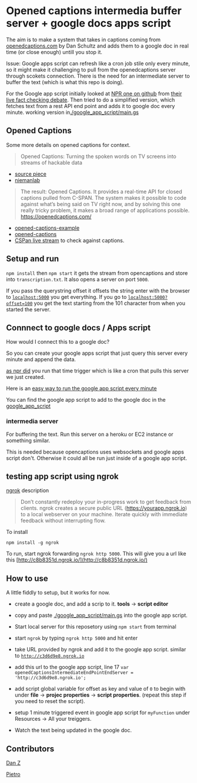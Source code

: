 # Opened captions intermedia buffer server + google docs apps script

The aim is to make a system that takes in captions coming from [openedcaptions.com](https://openedcaptions.com) by Dan Schultz and adds them to a google doc in real time (or close enough) untill you stop it.

Issue: Google apps script can refresh like a cron job stile only every minute, so it might make it challenging to pull from the openedcaptions server through scokets connection. There is the need for an intermediate server to buffer the text (which is what this repo is doing). 

For the Google app script initially looked at [NPR one on github](https://github.com/nprapps/debates) from [their live fact checking debate](https://source.opennews.org/en-US/articles/how-npr-transcribes-and-fact-checks-debates-live).
Then tried to do a simplified version, which fetches text from a rest API end point and adds it to google doc every minute.
working version in[./google_app_script/main.gs](./google_app_script/main.gs)

## Opened Captions
Some more details on opened captions for context. 

>Opened Captions: Turning the spoken words on TV screens into streams of hackable data

- [source piece](https://source.opennews.org/en-US/articles/introducing-opened-captions)
- [niemanlab](http://www.niemanlab.org/2012/12/opened-captions-turning-the-spoken-words-on-tv-screens-into-streams-of-hackable-data/)

>The result: Opened Captions. It provides a real-time API for closed captions pulled from C-SPAN. The system makes it possible to code against what’s being said on TV right now, and by solving this one really tricky problem, it makes a broad range of applications possible.
https://openedcaptions.com/ 

- [opened-captions-example](https://github.com/slifty/opened-captions-example) 
- [opened-captions](https://github.com/slifty/opened-captions)
- [CSPan live stream](http://www.stream2watch.cc/live-television/united-states/c-span-live-stream) to check against captions.


## Setup and run 

`npm install` then `npm start` it gets the stream from opencaptions and store into `transcription.txt`. It also opens a server on port `5000`.

If you pass the querystring offset it offsets the string
enter with the browser to [`localhost:5000`](localhost:5000) you get everything.
If you go to [`localhost:5000?offset=100`](http://localhost:5000?offset=100) you get the text starting from the 101 character from when you started the server.


## Connnect to google docs / Apps script
How would I connect this to a google doc?

So you can create your google apps script that just query this server every minute and append the data.

[as npr did](https://github.com/nprapps/debates/blob/master/google_apps_scripts/main.js) you run that time trigger which is like a cron that pulls this server we just created.

Here is an [easy way to run the google app script every minute](https://deveopers.google.com/apps-script/guides/triggers/installable#time-driven_triggers)

You can find  the google app script to add to the google doc in the [google_app_script](./google_app_script)

### intermedia server
For buffering the text. Run this server on a heroku or EC2 instance or something similar. 

This is needed because opencaptions uses websockets and google apps script don't. Otherwise it could all be run just inside of a google app script.

## testing app script using ngrok
[ngrok](https://ngrok.com/) description

>Don’t constantly redeploy your in-progress work to get feedback from clients. ngrok creates a secure public URL (https://yourapp.ngrok.io) to a local webserver on your machine. Iterate quickly with immediate feedback without interrupting flow.

To install

`npm install -g ngrok`

To run, start ngrok forwarding `ngrok http 5000`. 
This will give you a url like this [http://c8b8351d.ngrok.io/](http://c8b8351d.ngrok.io/)


## How to use 

A little fiddly to setup, but it works for now. 

- create a google doc, and add a scrip to it. **tools** -> **script editor**
- copy and paste [./google_app_script/main.gs](./google_app_script/main.gs) into the google app script. 

- Start local server for this reposetory using `npm start` from terminal
- start `ngrok` by typing `ngrok http 5000` and hit enter
- take URL provided by ngrok and add it to the google app script.  similar to [`http://c3d6d9e8.ngrok.io`](http://c3d6d9e8.ngrok.io)
- add this url to the google app script, line 17 `var openedCaptionsIntermediateEndPointEndServer = 'http://c3d6d9e8.ngrok.io';`
- add script global variable for offset as key and value of `0` to begin with under **file** -> **projec properties** -> **script properties**. (repeat this step if you need to reset the script).
- setup 1 minute triggered event in google app script  for `myFunction` under Resources -> All your treiggers. 
- Watch the text being updated in the google doc.




## Contributors

[Dan Z](https://github.com/impronunciable)

[Pietro](https://github.com/pietrop)